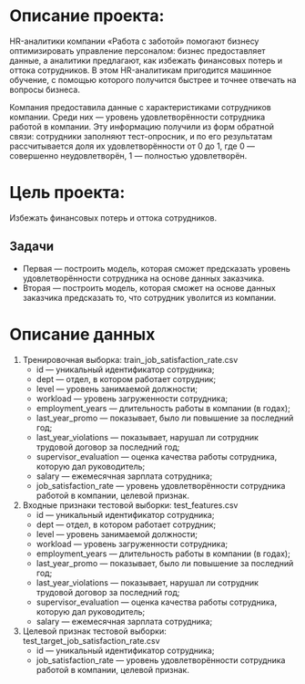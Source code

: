 # Описание проекта:

HR-аналитики компании «Работа с заботой» помогают бизнесу оптимизировать управление персоналом: бизнес предоставляет данные, а аналитики предлагают, как избежать финансовых потерь и оттока сотрудников. В этом HR-аналитикам пригодится машинное обучение, с помощью которого получится быстрее и точнее отвечать на вопросы бизнеса.

Компания предоставила данные с характеристиками сотрудников компании. Среди них — уровень удовлетворённости сотрудника работой в компании. Эту информацию получили из форм обратной связи: сотрудники заполняют тест-опросник, и по его результатам рассчитывается доля их удовлетворённости от 0 до 1, где 0 — совершенно неудовлетворён, 1 — полностью удовлетворён. 


# Цель проекта: 

Избежать финансовых потерь и оттока сотрудников.

## Задачи
* Первая — построить модель, которая сможет предсказать уровень удовлетворённости сотрудника на основе данных заказчика. 
* Вторая — построить модель, которая сможет на основе данных заказчика предсказать то, что сотрудник уволится из компании.


# Описание данных
1. Тренировочная выборка: train_job_satisfaction_rate.csv
    * id — уникальный идентификатор сотрудника;
    * dept — отдел, в котором работает сотрудник;
    * level — уровень занимаемой должности;
    * workload — уровень загруженности сотрудника;
    * employment_years — длительность работы в компании (в годах);
    * last_year_promo — показывает, было ли повышение за последний год;
    * last_year_violations — показывает, нарушал ли сотрудник трудовой договор за последний год;
    * supervisor_evaluation — оценка качества работы сотрудника, которую дал руководитель;
    * salary — ежемесячная зарплата сотрудника;
    * job_satisfaction_rate — уровень удовлетворённости сотрудника работой в компании, целевой признак.
​
​
2. Входные признаки тестовой выборки: test_features.csv
    * id — уникальный идентификатор сотрудника;
    * dept — отдел, в котором работает сотрудник;
    * level — уровень занимаемой должности;
    * workload — уровень загруженности сотрудника;
    * employment_years — длительность работы в компании (в годах);
    * last_year_promo — показывает, было ли повышение за последний год;
    * last_year_violations — показывает, нарушал ли сотрудник трудовой договор за последний год;
    * supervisor_evaluation — оценка качества работы сотрудника, которую дал руководитель;
    * salary — ежемесячная зарплата сотрудника;
​
​
3. Целевой признак тестовой выборки: test_target_job_satisfaction_rate.csv
    * id — уникальный идентификатор сотрудника;
    * job_satisfaction_rate — уровень удовлетворённости сотрудника работой в компании, целевой признак.
